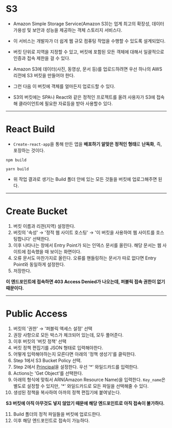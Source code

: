 # S3

- Amazon Simple Storage Service(Amazon S3)는 업계 최고의 확장성, 데이터 가용성 및 보안과 성능을 제공하는 객체 스토리지 서비스다.

- 이 서비스는 개발자가 더 쉽게 웹 규모 컴퓨팅 작업을 수행할 수 있도록 설계되었다.

- 버킷 단위로 지역을 지정할 수 있고, 버킷에 포함된 모든 객체에 대해서 일괄적으로 인증과 접속 제한을 걸 수 있다.

- Amazon S3에 데이터(사진, 동영상, 문서 등)를 업로드하려면 우선 하나의 AWS 리전에 S3 버킷을 만들어야 한다.

- 그런 다음 이 버킷에 객체를 얼마든지 업로드할 수 있다.

- S3의 버킷에는 SPA나 React와 같은 정적인 프로젝트를 올려 사용자가 S3에 접속해 클라이언트에 필요한 자료등을 받아 사용할수 있다.

---

# React Build

- `Create-react-app`을 통해 만든 앱을 **배포하기 알맞은 정적인 형태**로 **난독화**, 즉, 포장하는 것이다.

```
npm build

yarn build
```

- 위 작업 결과로 생기는 Build 폴더 안에 있는 모든 것들을 버킷에 업로그해주면 된다.

---

# Create Bucket

1. 버킷 이름과 리젼(지역) 설정한다.
2. 버킷의 '속성' → '정적 웹 사이트 호스팅' → '이 버킷을 사용하여 웹 사이트를 호스팅합니다' 선택한다.
3. 이후 나타나는 창에서 Entry Point가 되는 인덱스 문서를 올린다. 해당 문서는 웹 사이트에 접속했을 때 보이는 화면이다.
4. 오류 문서도 마찬가지로 올린다. 오류를 핸들링하는 문서가 따로 없다면 Entry Point와 동일하게 설정한다.
5. 저장한다.

**이 엔드포인트에 접속하면 403 Access Denied가 나오는데, 퍼블릭 접속 권한이 없기 때문이다.**

---

# Public Access

1. 버킷의 '권한' → '퍼블릭 액세스 설정' 선택
2. 권장 사항으로 모든 박스가 체크되어 있는데, 모두 풀어준다.
3. 이후 버킷의 '버킷 정책' 선택
4. 버킷 정책 편집기를 JSON 형태로 입력해야한다.
5. 어떻게 입력해야하는지 모른다면 아래의 '정책 생성기'를 클릭한다.
6. Step 1에서 S3 Bucket Policy 선택.
7. Step 2에서 [Principal](https://docs.aws.amazon.com/ko_kr/AmazonS3/latest/dev/s3-bucket-user-policy-specifying-principal-intro.html)을 설정한다. 우선 '\*' 와일드카드를 입력한다.
8. Actions는 'Get Object'를 선택한다.
9. 아래의 형식에 맞춰서 ARN(Amazon Resource Name)을 입력한다. `Key_name`은 별도로 설정할 수 있지만, '\*' 와일드카드로 모든 파일을 선택해줄 수 있다.
10. 생성된 정책을 복사하여 아까의 정책 편집기에 붙여넣는다.

**S3 버킷에 아직 아무것도 넣지 않았기 때문에 해당 엔드포인트로 아직 접속이 불가하다.**

11. Build 폴더의 정적 파일들을 버킷에 업로드한다.
12. 이후 해당 엔드포인트로 접속이 가능하다.
